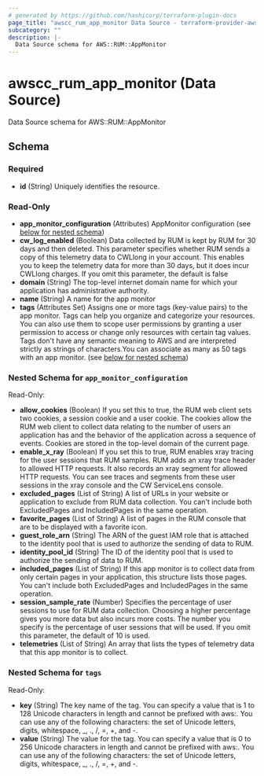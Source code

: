 ```yaml
---
# generated by https://github.com/hashicorp/terraform-plugin-docs
page_title: "awscc_rum_app_monitor Data Source - terraform-provider-awscc"
subcategory: ""
description: |-
  Data Source schema for AWS::RUM::AppMonitor
---
```


# awscc_rum_app_monitor (Data Source)

Data Source schema for AWS::RUM::AppMonitor



<!-- schema generated by tfplugindocs -->
## Schema

### Required

- **id** (String) Uniquely identifies the resource.

### Read-Only

- **app_monitor_configuration** (Attributes) AppMonitor configuration (see [below for nested schema](#nestedatt--app_monitor_configuration))
- **cw_log_enabled** (Boolean) Data collected by RUM is kept by RUM for 30 days and then deleted. This parameter specifies whether RUM sends a copy of this telemetry data to CWLlong in your account. This enables you to keep the telemetry data for more than 30 days, but it does incur CWLlong charges. If you omit this parameter, the default is false
- **domain** (String) The top-level internet domain name for which your application has administrative authority.
- **name** (String) A name for the app monitor
- **tags** (Attributes Set) Assigns one or more tags (key-value pairs) to the app monitor. Tags can help you organize and categorize your resources. You can also use them to scope user permissions by granting a user permission to access or change only resources with certain tag values. Tags don't have any semantic meaning to AWS and are interpreted strictly as strings of characters.You can associate as many as 50 tags with an app monitor. (see [below for nested schema](#nestedatt--tags))

<a id="nestedatt--app_monitor_configuration"></a>
### Nested Schema for `app_monitor_configuration`

Read-Only:

- **allow_cookies** (Boolean) If you set this to true, the RUM web client sets two cookies, a session cookie and a user cookie. The cookies allow the RUM web client to collect data relating to the number of users an application has and the behavior of the application across a sequence of events. Cookies are stored in the top-level domain of the current page.
- **enable_x_ray** (Boolean) If you set this to true, RUM enables xray tracing for the user sessions that RUM samples. RUM adds an xray trace header to allowed HTTP requests. It also records an xray segment for allowed HTTP requests. You can see traces and segments from these user sessions in the xray console and the CW ServiceLens console.
- **excluded_pages** (List of String) A list of URLs in your website or application to exclude from RUM data collection. You can't include both ExcludedPages and IncludedPages in the same operation.
- **favorite_pages** (List of String) A list of pages in the RUM console that are to be displayed with a favorite icon.
- **guest_role_arn** (String) The ARN of the guest IAM role that is attached to the identity pool that is used to authorize the sending of data to RUM.
- **identity_pool_id** (String) The ID of the identity pool that is used to authorize the sending of data to RUM.
- **included_pages** (List of String) If this app monitor is to collect data from only certain pages in your application, this structure lists those pages. You can't include both ExcludedPages and IncludedPages in the same operation.
- **session_sample_rate** (Number) Specifies the percentage of user sessions to use for RUM data collection. Choosing a higher percentage gives you more data but also incurs more costs. The number you specify is the percentage of user sessions that will be used. If you omit this parameter, the default of 10 is used.
- **telemetries** (List of String) An array that lists the types of telemetry data that this app monitor is to collect.


<a id="nestedatt--tags"></a>
### Nested Schema for `tags`

Read-Only:

- **key** (String) The key name of the tag. You can specify a value that is 1 to 128 Unicode characters in length and cannot be prefixed with aws:. You can use any of the following characters: the set of Unicode letters, digits, whitespace, _, ., /, =, +, and -.
- **value** (String) The value for the tag. You can specify a value that is 0 to 256 Unicode characters in length and cannot be prefixed with aws:. You can use any of the following characters: the set of Unicode letters, digits, whitespace, _, ., /, =, +, and -.


